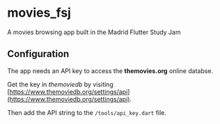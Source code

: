 # movies_fsj

A movies browsing app built in the Madrid Flutter Study Jam

## Configuration

The app needs an API key to access the **themovies.org** online databse.

Get the key in _themoviedb_ by visiting [https://www.themoviedb.org/settings/api](https://www.themoviedb.org/settings/api).

Then add the API string to the `/tools/api_key.dart` file.


